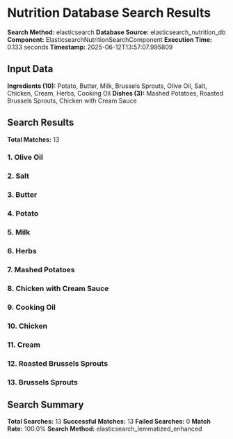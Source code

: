# Nutrition Database Search Results

**Search Method:** elasticsearch
**Database Source:** elasticsearch_nutrition_db
**Component:** ElasticsearchNutritionSearchComponent
**Execution Time:** 0.133 seconds
**Timestamp:** 2025-06-12T13:57:07.995809

## Input Data
**Ingredients (10):** Potato, Butter, Milk, Brussels Sprouts, Olive Oil, Salt, Chicken, Cream, Herbs, Cooking Oil
**Dishes (3):** Mashed Potatoes, Roasted Brussels Sprouts, Chicken with Cream Sauce

## Search Results
**Total Matches:** 13

### 1. Olive Oil

### 2. Salt

### 3. Butter

### 4. Potato

### 5. Milk

### 6. Herbs

### 7. Mashed Potatoes

### 8. Chicken with Cream Sauce

### 9. Cooking Oil

### 10. Chicken

### 11. Cream

### 12. Roasted Brussels Sprouts

### 13. Brussels Sprouts

## Search Summary
**Total Searches:** 13
**Successful Matches:** 13
**Failed Searches:** 0
**Match Rate:** 100.0%
**Search Method:** elasticsearch_lemmatized_enhanced

